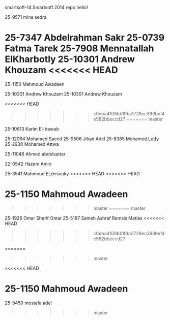 smartsoft-14
Smartsoft 2014 repo
hello!

25-9571 mina sedra


25-7347 Abdelrahman Sakr
25-0739 Fatma Tarek
25-7908 Mennatallah ElKharbotly
25-10301 Andrew Khouzam
<<<<<<< HEAD
=======
25-1150 Mahmoud Awadeen

25-10301 Andrew Khouzam
25-10301 Andrew Khouzam

<<<<<<< HEAD
>>>>>>> c0eba4108bb19ba1728ec390bef4e582bbeccd27
=======
>>>>>>> master

25-10613 Karim El-bawab

25-12064 Mohamed Saeed
25-9506 Jihan Adel
25-8385 Mohamed Lotfy
25-2930 Mohamed Attwa




25-11046 Ahmed abdelsattar







22-0542 Hazem Amin









25-3541 Mahmoud ELdesouky
<<<<<<< HEAD
<<<<<<< HEAD













25-1150 Mahmoud Awadeen
=======
>>>>>>> master
=======
>>>>>>> master



25-1926 Omar Sherif Omar
25-5187 Sameh Ashraf Ramsis Metias
<<<<<<< HEAD
>>>>>>> c0eba4108bb19ba1728ec390bef4e582bbeccd27



=======
>>>>>>> master




<<<<<<< HEAD



25-1150 Mahmoud Awadeen
=======
25-9450 mostafa adel



>>>>>>> master
